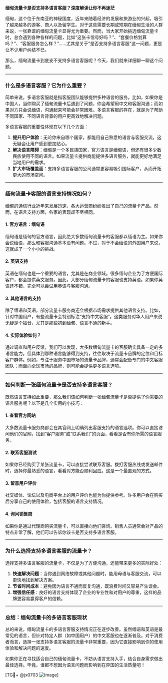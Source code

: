 **缅甸流量卡是否支持多语言客服？深度解读让你不再迷茫**

缅甸，这个位于东南亚的神秘国度，近年来随着经济的发展和旅游业的兴起，吸引了越来越多的游客、商人以及留学生。对于这些需要长期或短期在缅甸生活的人群来说，一张靠谱的缅甸流量卡显得尤为重要。然而，当大家开始挑选缅甸流量卡时，总会遇到各种各样的问题，比如“这张卡信号好吗？”、“套餐价格划算吗？”、“客服服务怎么样？”……尤其是关于“是否支持多语言客服”这一问题，更是让不少用户纠结不已。

那么，缅甸流量卡到底支不支持多语言客服呢？今天，我们就来详细聊一聊这个问题。

---

### **什么是多语言客服？它为什么重要？**

简单来说，多语言客服就是指客服团队能够提供多种语言的服务。比如，如果你是中国人，当你购买了缅甸流量卡后遇到了问题，你会希望用中文和客服沟通；而如果对方只会说缅语，沟通起来可能会非常困难。多语言客服的存在，就是为了帮助不同国家、不同语言背景的用户更高效地解决问题。

多语言客服的重要性体现在以下几个方面：

1. **提升用户体验**：无论你来自哪个国家，都能用自己熟悉的语言与客服交流，这无疑会让用户感到更加贴心。
2. **解决语言障碍**：缅甸是一个多民族国家，官方语言是缅甸语，但还有很多少数民族使用不同的语言。如果流量卡提供商能提供多语言服务，就能更好地满足当地用户的需求。
3. **扩大市场覆盖面**：支持多语言客服的公司通常更容易吸引国际客户，从而开拓更大的市场空间。

---

### **缅甸流量卡客服的语言支持情况如何？**

缅甸的通信行业近年来发展迅速，各大运营商纷纷推出了自己的流量卡产品。然而，在语言支持方面，各家的表现却不尽相同。

#### **1. 官方语言：缅甸语**
缅甸语是缅甸的官方语言，因此绝大多数缅甸流量卡的客服都以缅语为主。如果你会说缅语，那么和客服沟通基本没有问题。不过，对于不会缅语的外国用户来说，这就成了一个小小的挑战。

#### **2. 英语支持**
英语在缅甸也是一个重要的语言，尤其是在商业领域。很多缅甸企业为了方便国际客户，都会提供英文服务。因此，大部分缅甸流量卡的客服也支持英语。如果你英语还不错，完全可以尝试用英语与客服沟通。

#### **3. 其他语言的支持**
除了缅语和英语，部分流量卡服务商还会根据市场需求提供其他语言支持。比如，针对中国用户，有些流量卡会特别标注“支持中文客服”。这类服务对华人用户来说无疑是个福音，尤其是那些初到缅甸、语言不通的新手。

#### **4. 实际体验如何？**
通过调查和用户反馈，我们可以发现，大多数缅甸流量卡的客服确实具备一定的多语言能力。但具体到哪种语言能够得到支持，往往取决于流量卡品牌的定位和目标客户群体。例如，专注于服务中国市场的流量卡品牌，通常会配备专门的中文客服团队；而面向全球市场的品牌，则可能会提供更多语言选项。

---

### **如何判断一张缅甸流量卡是否支持多语言客服？**

既然语言支持如此重要，那么我们该如何判断一张缅甸流量卡是否提供了你需要的语言服务呢？以下是几个实用的小技巧：

#### **1. 查看官方网站**
大多数流量卡服务商都会在其官网上明确列出客服支持的语言选项。你可以直接访问他们的官网，找到“客户服务”或“联系我们”的页面，看看是否有你所需的语言服务。

#### **2. 联系客服测试**
如果你已经购买了某张流量卡，可以直接尝试联系客服。拨打客服热线或发送邮件时，选择你最熟悉的语言，看看对方能否顺利回应。这是一个最直观的方式。

#### **3. 留意用户评价**
社交媒体、论坛以及电商平台上的用户评价也能为你提供参考。许多用户会在购买后分享自己的使用体验，包括客服的语言支持情况。

#### **4. 询问销售商**
如果你是通过代理商购买流量卡，可以直接向他们咨询。销售人员通常会对产品的特点非常了解，他们可以告诉你该卡是否支持多语言客服。

---

### **为什么选择支持多语言客服的流量卡？**

选择支持多语言客服的流量卡，不仅是为了方便沟通，还能带来更多的实际好处：

1. **快速解决问题**：当你遇到网络故障或其他问题时，能用母语与客服交流，可以更快地找到解决方案。
2. **节省时间成本**：避免因为语言不通而反复沟通，既浪费时间又容易产生误会。
3. **增强信任感**：良好的语言支持体现了企业的专业性和对用户的尊重，这样的品牌更容易赢得客户的信赖。

---

### **总结：缅甸流量卡的多语言客服现状**

总的来说，缅甸流量卡的多语言客服支持情况正在逐步改善。虽然缅语和英语是最常见的语言，但针对特定人群（如中国用户）的中文客服也在逐渐普及。对于消费者而言，选择一张支持多语言客服的流量卡非常重要，因为它直接影响到你的使用体验和解决问题的速度。

如果你正在寻找适合自己的缅甸流量卡，不妨从语言支持入手，结合自身需求做出最佳选择。毕竟，谁都不想因为语言问题而影响到在异国的生活质量吧！

[TG💪+ @jx0703 ![Image](https://github.com/user-attachments/assets/dbca1d08-cadb-493c-b0ec-ad6f7a83f270)]